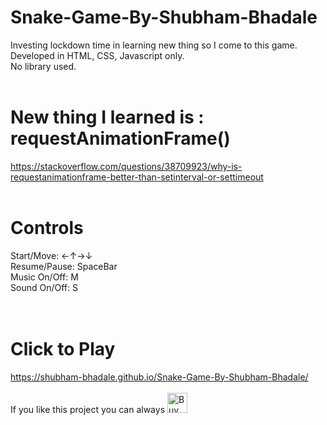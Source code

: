 # Snake-Game-By-Shubham-Bhadale

Investing lockdown time in learning new thing so I come to this game.<br>
Developed in HTML, CSS, Javascript only.<br>
No library used.<br><br>
# New thing I learned is : requestAnimationFrame()<br>
https://stackoverflow.com/questions/38709923/why-is-requestanimationframe-better-than-setinterval-or-settimeout
<br><br>
# Controls <br>
Start/Move: &#x2190;&#x2191;&#x2192;&#x2193; <br>
Resume/Pause: SpaceBar<br>
Music On/Off: M<br>
Sound On/Off: S<br>
<br><br>
# Click to Play<br>
https://shubham-bhadale.github.io/Snake-Game-By-Shubham-Bhadale/
<br><br>
 If you like this project you can always 
 <a href="https://www.buymeacoffee.com/shubham.bhadale" rel="nofollow" target="_blank">
 <img src="https://camo.githubusercontent.com/30c3222ed37f33ca6deeaa84826cb60918cf70adf20c1881e514a663f616411c/68747470733a2f2f63646e2e6275796d6561636f666665652e636f6d2f627574746f6e732f76322f64656661756c742d626c75652e706e67" alt="Buy Me A Coffee" height="32" data-canonical-src="https://cdn.buymeacoffee.com/buttons/v2/default-blue.png" style="max-width:100%;"></a> 
